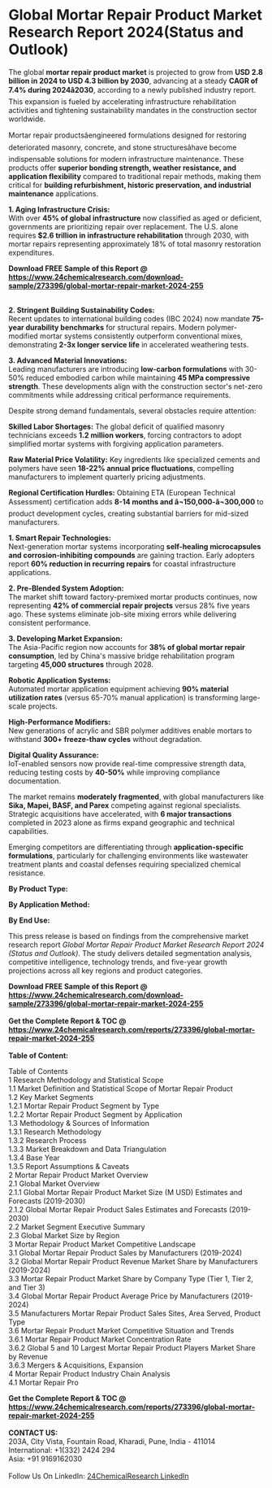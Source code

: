 <h1>Global Mortar Repair Product Market Research Report 2024(Status and Outlook)</h1><p>The global <strong>mortar repair product market</strong> is projected to grow from <strong>USD 2.8 billion in 2024 to USD 4.3 billion by 2030</strong>, advancing at a steady <strong>CAGR of 7.4% during 2024â2030</strong>, according to a newly published industry report. This expansion is fueled by accelerating infrastructure rehabilitation activities and tightening sustainability mandates in the construction sector worldwide.</p><p>Mortar repair productsâengineered formulations designed for restoring deteriorated masonry, concrete, and stone structuresâhave become indispensable solutions for modern infrastructure maintenance. These products offer <strong>superior bonding strength, weather resistance, and application flexibility</strong> compared to traditional repair methods, making them critical for <strong>building refurbishment, historic preservation, and industrial maintenance</strong> applications.</p><p><strong>1. Aging Infrastructure Crisis:</strong><br>
With over <strong>45% of global infrastructure</strong> now classified as aged or deficient, governments are prioritizing repair over replacement. The U.S. alone requires <strong>$2.6 trillion in infrastructure rehabilitation</strong> through 2030, with mortar repairs representing approximately 18% of total masonry restoration expenditures.</p><div><b>Download FREE Sample of this Report @ 
            <a href="https://www.24chemicalresearch.com/download-sample/273396/global-mortar-repair-market-2024-255">
            https://www.24chemicalresearch.com/download-sample/273396/global-mortar-repair-market-2024-255</a></b></div><br><p><strong>2. Stringent Building Sustainability Codes:</strong><br>
Recent updates to international building codes (IBC 2024) now mandate <strong>75-year durability benchmarks</strong> for structural repairs. Modern polymer-modified mortar systems consistently outperform conventional mixes, demonstrating <strong>2-3x longer service life</strong> in accelerated weathering tests.</p><p><strong>3. Advanced Material Innovations:</strong><br>
Leading manufacturers are introducing <strong>low-carbon formulations</strong> with 30-50% reduced embodied carbon while maintaining <strong>45 MPa compressive strength</strong>. These developments align with the construction sector's net-zero commitments while addressing critical performance requirements.</p><p>Despite strong demand fundamentals, several obstacles require attention:</p><p><strong>Skilled Labor Shortages:</strong> The global deficit of qualified masonry technicians exceeds <strong>1.2 million workers</strong>, forcing contractors to adopt simplified mortar systems with forgiving application parameters.</p><p><strong>Raw Material Price Volatility:</strong> Key ingredients like specialized cements and polymers have seen <strong>18-22% annual price fluctuations</strong>, compelling manufacturers to implement quarterly pricing adjustments.</p><p><strong>Regional Certification Hurdles:</strong> Obtaining ETA (European Technical Assessment) certification adds <strong>8-14 months and â¬150,000-â¬300,000</strong> to product development cycles, creating substantial barriers for mid-sized manufacturers.</p><p><strong>1. Smart Repair Technologies:</strong><br>
Next-generation mortar systems incorporating <strong>self-healing microcapsules and corrosion-inhibiting compounds</strong> are gaining traction. Early adopters report <strong>60% reduction in recurring repairs</strong> for coastal infrastructure applications.</p><p><strong>2. Pre-Blended System Adoption:</strong><br>
The market shift toward factory-premixed mortar products continues, now representing <strong>42% of commercial repair projects</strong> versus 28% five years ago. These systems eliminate job-site mixing errors while delivering consistent performance.</p><p><strong>3. Developing Market Expansion:</strong><br>
The Asia-Pacific region now accounts for <strong>38% of global mortar repair consumption</strong>, led by China's massive bridge rehabilitation program targeting <strong>45,000 structures</strong> through 2028.</p><p><strong>Robotic Application Systems:</strong><br>
    Automated mortar application equipment achieving <strong>90% material utilization rates</strong> (versus 65-70% manual application) is transforming large-scale projects.</p><p><strong>High-Performance Modifiers:</strong><br>
    New generations of acrylic and SBR polymer additives enable mortars to withstand <strong>300+ freeze-thaw cycles</strong> without degradation.</p><p><strong>Digital Quality Assurance:</strong><br>
    IoT-enabled sensors now provide real-time compressive strength data, reducing testing costs by <strong>40-50%</strong> while improving compliance documentation.</p><p>The market remains <strong>moderately fragmented</strong>, with global manufacturers like <strong>Sika, Mapei, BASF, and Parex</strong> competing against regional specialists. Strategic acquisitions have accelerated, with <strong>6 major transactions</strong> completed in 2023 alone as firms expand geographic and technical capabilities.</p><p>Emerging competitors are differentiating through <strong>application-specific formulations</strong>, particularly for challenging environments like wastewater treatment plants and coastal defenses requiring specialized chemical resistance.</p><p><strong>By Product Type:</strong></p><p><strong>By Application Method:</strong></p><p><strong>By End Use:</strong></p><p>This press release is based on findings from the comprehensive market research report <em>Global Mortar Repair Product Market Research Report 2024 (Status and Outlook)</em>. The study delivers detailed segmentation analysis, competitive intelligence, technology trends, and five-year growth projections across all key regions and product categories.</p><div><b>Download FREE Sample of this Report @ 
            <a href="https://www.24chemicalresearch.com/download-sample/273396/global-mortar-repair-market-2024-255">
            https://www.24chemicalresearch.com/download-sample/273396/global-mortar-repair-market-2024-255</a></b></div><br><div><b>Get the Complete Report & TOC @ 
            <a href="https://www.24chemicalresearch.com/reports/273396/global-mortar-repair-market-2024-255">
            https://www.24chemicalresearch.com/reports/273396/global-mortar-repair-market-2024-255</a></b></div><br>
            <b>Table of Content:</b><p>Table of Contents<br />
1 Research Methodology and Statistical Scope<br />
1.1 Market Definition and Statistical Scope of Mortar Repair Product<br />
1.2 Key Market Segments<br />
1.2.1 Mortar Repair Product Segment by Type<br />
1.2.2 Mortar Repair Product Segment by Application<br />
1.3 Methodology & Sources of Information<br />
1.3.1 Research Methodology<br />
1.3.2 Research Process<br />
1.3.3 Market Breakdown and Data Triangulation<br />
1.3.4 Base Year<br />
1.3.5 Report Assumptions & Caveats<br />
2 Mortar Repair Product Market Overview<br />
2.1 Global Market Overview<br />
2.1.1 Global Mortar Repair Product Market Size (M USD) Estimates and Forecasts (2019-2030)<br />
2.1.2 Global Mortar Repair Product Sales Estimates and Forecasts (2019-2030)<br />
2.2 Market Segment Executive Summary<br />
2.3 Global Market Size by Region<br />
3 Mortar Repair Product Market Competitive Landscape<br />
3.1 Global Mortar Repair Product Sales by Manufacturers (2019-2024)<br />
3.2 Global Mortar Repair Product Revenue Market Share by Manufacturers (2019-2024)<br />
3.3 Mortar Repair Product Market Share by Company Type (Tier 1, Tier 2, and Tier 3)<br />
3.4 Global Mortar Repair Product Average Price by Manufacturers (2019-2024)<br />
3.5 Manufacturers Mortar Repair Product Sales Sites, Area Served, Product Type<br />
3.6 Mortar Repair Product Market Competitive Situation and Trends<br />
3.6.1 Mortar Repair Product Market Concentration Rate<br />
3.6.2 Global 5 and 10 Largest Mortar Repair Product Players Market Share by Revenue<br />
3.6.3 Mergers & Acquisitions, Expansion<br />
4 Mortar Repair Product Industry Chain Analysis<br />
4.1 Mortar Repair Pro</p><div><b>Get the Complete Report & TOC @ 
            <a href="https://www.24chemicalresearch.com/reports/273396/global-mortar-repair-market-2024-255">
            https://www.24chemicalresearch.com/reports/273396/global-mortar-repair-market-2024-255</a></b></div><br><b>CONTACT US:</b><br>
            203A, City Vista, Fountain Road, Kharadi, Pune, India - 411014<br>
            International: +1(332) 2424 294<br>
            Asia: +91 9169162030 <br><br>
            Follow Us On LinkedIn: <a href="https://www.linkedin.com/company/24chemicalresearch/">24ChemicalResearch LinkedIn</a>